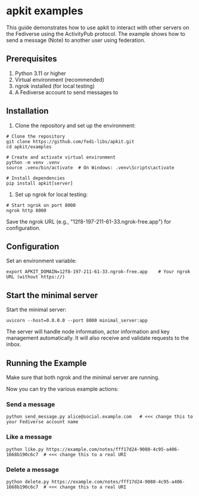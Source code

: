 # apkit examples

This guide demonstrates how to use apkit to interact with other servers on
the Fediverse using the ActivityPub protocol. The example shows how to send a
message (Note) to another user using federation.

## Prerequisites

1. Python 3.11 or higher
2. Virtual environment (recommended)
3. ngrok installed (for local testing)
4. A Fediverse account to send messages to

## Installation

1. Clone the repository and set up the environment:

```shell
# Clone the repository
git clone https://github.com/fedi-libs/apkit.git
cd apkit/examples

# Create and activate virtual environment
python -m venv .venv
source .venv/bin/activate  # On Windows: .venv\Scripts\activate

# Install dependencies
pip install apkit[server]
```

1. Set up ngrok for local testing:

```shell
# Start ngrok on port 8000
ngrok http 8000
```

Save the ngrok URL (e.g., "12f8-197-211-61-33.ngrok-free.app") for configuration.

## Configuration

Set an environment variable:

```shell
export APKIT_DOMAIN=12f8-197-211-61-33.ngrok-free.app    # Your ngrok URL (without https://)
```

## Start the minimal server

Start the minimal server:

```shell
uvicorn --host=0.0.0.0 --port 8000 minimal_server:app
```

The server will handle node information, actor information and key management
automatically. It will also receive and validate requests to the inbox.

## Running the Example

Make sure that both ngrok and the minimal server are running.

Now you can try the various example actions:

### Send a message

```shell
python send_message.py alice@social.example.com   # <<< change this to your Fediverse account name
```

### Like a message

```shell
python like.py https://example.com/notes/fff17d24-9080-4c95-a406-1668b190c6c7  # <<< change this to a real URI
```

### Delete a message

```shell
python delete.py https://example.com/notes/fff17d24-9080-4c95-a406-1668b190c6c7  # <<< change this to a real URI
```
